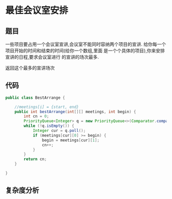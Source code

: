 # 最佳会议室安排

## 题目
一些项目要占用一个会议室宣讲,会议室不能同时容纳两个项目的宣讲. 给你每一个项目开始的时间和结束的时间(给你一个数组,里面 是一个个具体的项目),你来安排宣讲的日程,要求会议室进行 的宣讲的场次最多. 

返回这个最多的宣讲场次

## 代码
```java
public class BestArrange {

    //meetings[i] = {start, end}
    public int bestArrange(int[][] meetings, int begin) {
        int cn = 0;
        PriorityQueue<Integer> q = new PriorityQueue<>(Comparator.comparingInt(i -> meetings[i][1]));
        while (!q.isEmpty()) {
            Integer cur = q.poll();
            if (meetings[cur][0] >= begin) {
                begin = meetings[cur][1];
                cn++;
            }
        }
        return cn;
    }

}
```

## 复杂度分析
